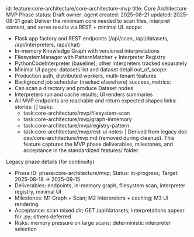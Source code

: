 id: feature:core-architecture/core-architecture-mvp
title: Core Architecture MVP Phase
status: Draft
owner: agent
created: 2025-08-21
updated: 2025-08-21
goal: Deliver the minimum core needed to scan files, interpret content, and serve results via REST + minimal UI.
scope:
  - Flask app factory and REST endpoints (/api/scan, /api/datasets, /api/interpreters, /api/chat)
  - In-memory Knowledge Graph with versioned interpretations
  - FilesystemManager with PatternMatcher + Interpreter Registry
  - PythonCodeInterpreter (baseline); other interpreters tracked separately
  - Minimal UI pages: datasets list and dataset detail
out_of_scope:
  - Production auth, distributed workers, multi-tenant features
  - Background job scheduler (tracked elsewhere)
success_metrics:
  - Can scan a directory and produce Dataset nodes
  - Interpreters run and cache results; UI renders summaries
  - All MVP endpoints are reachable and return expected shapes
links:
  stories: []
  tasks:
    - task:core-architecture/mvp/filesystem-scan
    - task:core-architecture/mvp/graph-inmemory
    - task:core-architecture/mvp/registry-pattern
    - task:core-architecture/mvp/rest-ui
notes: |
  Derived from legacy doc dev/core-architecture/mvp.md (removed during cleanup). This feature captures the MVP phase deliverables, milestones, and acceptance in the standardized features/ folder.

Legacy phase details (for continuity)
- Phase ID: phase:core-architecture/mvp; Status: in-progress; Target: 2025-08-18 → 2025-09-15
- Deliverables: endpoints, in-memory graph, filesystem scan, interpreter registry, minimal UI
- Milestones: M1 Graph + Scan; M2 Interpreters + caching; M3 UI rendering
- Acceptance: scan mixed dir; GET /api/datasets; interpretations appear for .py; others deferred
- Risks: memory pressure on large scans; deterministic interpreter selection
